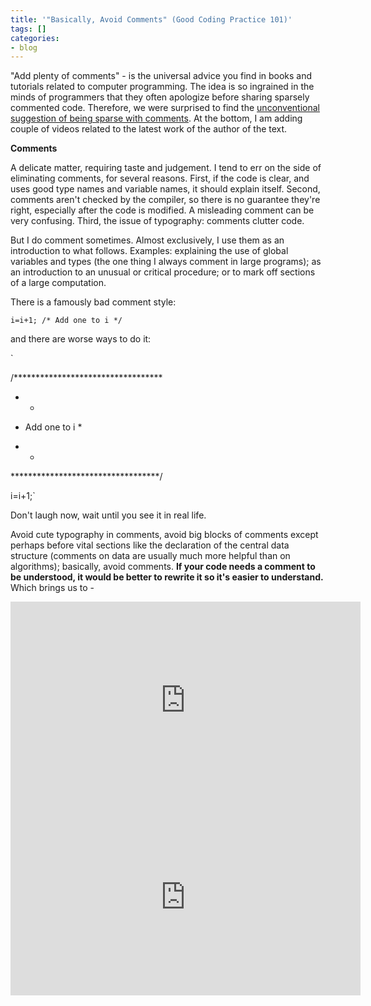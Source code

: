 ```yaml
---
title: '"Basically, Avoid Comments" (Good Coding Practice 101)'
tags: []
categories:
- blog
---
```

"Add plenty of comments" - is the universal advice you find in books and
tutorials related to computer programming. The idea is so ingrained in the
minds of programmers that they often apologize before sharing sparsely
commented code. Therefore, we were surprised to find the [unconventional
suggestion of being sparse with
comments](http://www.lysator.liu.se/c/pikestyle.html). At the bottom, I am
adding couple of videos related to the latest work of the author of the text.
<!--more-->

>

**Comments**

A delicate matter, requiring taste and judgement. I tend to err on the side of
eliminating comments, for several reasons. First, if the code is clear, and
uses good type names and variable names, it should explain itself. Second,
comments aren't checked by the compiler, so there is no guarantee they're
right, especially after the code is modified. A misleading comment can be very
confusing. Third, the issue of typography: comments clutter code.

But I do comment sometimes. Almost exclusively, I use them as an introduction
to what follows. Examples: explaining the use of global variables and types
(the one thing I always comment in large programs); as an introduction to an
unusual or critical procedure; or to mark off sections of a large computation.

There is a famously bad comment style:

`i=i+1; /* Add one to i */`

and there are worse ways to do it:

`

/**********************************

* * 

* Add one to i * 

* * 

**********************************/ 

i=i+1;`

Don't laugh now, wait until you see it in real life.

Avoid cute typography in comments, avoid big blocks of comments except perhaps
before vital sections like the declaration of the central data structure
(comments on data are usually much more helpful than on algorithms);
basically, avoid comments. **If your code needs a comment to be understood, it
would be better to rewrite it so it's easier to understand.** Which brings us
to -

<iframe width="560" height="315" src="http://www.youtube.com/embed/p9VUCp98ay4" frameborder="0"> </iframe>
<iframe width="560" height="315" src="http://www.youtube.com/embed/fc25ihfXhbg" frameborder="0"> </iframe>

